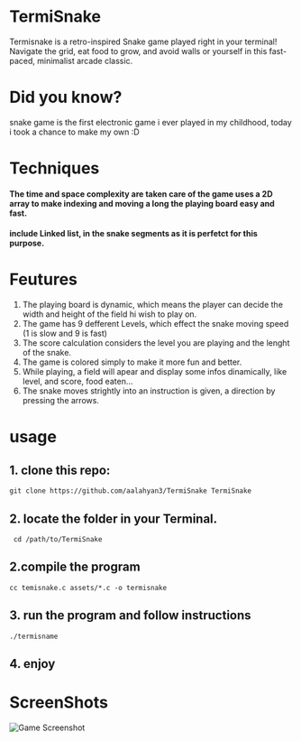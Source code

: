 # TermiSnake
 Termisnake is a retro-inspired Snake game played right in your terminal! Navigate the grid, eat food to grow, and avoid walls or yourself in this fast-paced, minimalist arcade classic.
# Did you know?
snake game is the first electronic game i ever played in my childhood, today i took a chance to make my own :D
# Techniques
#### The time and space complexity are taken care of the game uses a 2D array  to make indexing and moving a long the playing board easy and fast.
#### include Linked list, in the snake segments as it is perfetct for this purpose.
# Feutures
1. The playing board is dynamic, which means the player can decide the width and height of the field hi wish to play on.
2. The game has 9 defferent Levels, which effect the snake moving speed (1 is slow and 9 is fast)
3. The score calculation considers the level you are playing and the lenght of the snake.
4. The game is colored simply to make it more fun and better.
5. While playing, a field will apear and display some infos dinamically, like level, and score, food eaten...
6. The snake moves strightly into an instruction is given, a direction by pressing the arrows.
# usage
## 1. clone this repo:
```
git clone https://github.com/aalahyan3/TermiSnake TermiSnake
```
## 2. locate the folder in your Terminal.
` cd /path/to/TermiSnake`
## 2.compile the program
```
cc temisnake.c assets/*.c -o termisnake
```
## 3. run the program and follow instructions
`./termisname`
## 4. enjoy
# ScreenShots
![Game Screenshot](screenshot.png)

